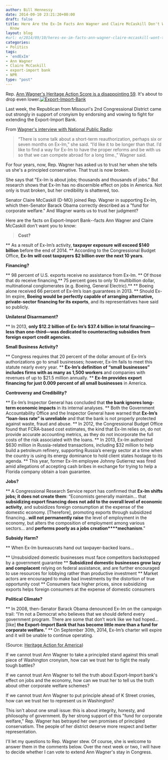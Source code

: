```yaml
---
author: Bill Hennessy
date: 2014-09-10 23:21:20+00:00
draft: false
title: Here Are the Ex-Im Facts Ann Wagner and Claire McCaskill Don't Want You to
  Know
layout: blog
#url: e/2014/09/10/heres-ex-im-facts-ann-wagner-claire-mccaskill-wont-tell/
categories:
- Politics
tags:
- 'endExIm'
- Ann Wagner
- Claire McCaskill
- export-import bank
- NPR
type: "post"
---
```


Rep. [Ann Wagner's Heritage Action Score is a disappointing 59](https://heritageaction.com/congress/MO02/#representative-wagner). It's about to drop even lower.[![Export-Import-Bank](https://hennessysview.com/wp-content/uploads/2014/08/Export-Import-Bank-300x172.png)
](https://hennessysview.com/wp-content/uploads/2014/08/Export-Import-Bank.png)

Last week, the Republican from Missouri's 2nd Congressional District came out strongly in support of cronyism by endorsing and vowing to fight for extending the Export-Import Bank.

From [Wagner's interview with National Public Radio](https://news.stlpublicradio.org/post/export-import-bank-could-get-short-term-extension?utm_referrer=http%3A//m.news.stlpublicradio.org/%3Futm_referrer%3Dhttps%253A%252F%252Fwww.google.com%252F%23mobile/39389):



> “There is some talk about a short-term reauthorization, perhaps six or seven months on Ex-Im,” she said. “I’d like it to be longer than that. I’d like to find a way for Ex-Im to have the proper reforms and be with us so that we can compete abroad for a long time.,” Wagner said.



For four years, now, Rep. Wagner has asked us to trust her when she tells us she's a principled conservative. That trust is now broken.

She says that "Ex-Im is about jobs; thousands and thousands of jobs." But research shows that Ex-Im has no discernible effect on jobs in America. Not only is trust broken, but her credibility is shattered, too.

Senator Claire McCaskill (D-MO) joined Rep. Wagner in supporting Ex-Im, which then-Senator Barack Obama correctly described as a "fund for corporate welfare." And Wagner wants us to trust her judgment?

Here are the facts on Export-Import Bank--facts Ann Wagner and Claire McCaskill don't want you to know:



> **Cost?**

> 
> 
** As a result of Ex-Im’s activity, **taxpayer exposure will exceed $140 billion** before the end of 2014.
** According to the Congressional Budget Office, **Ex-Im will cost taxpayers $2 billion over the next 10 years**.

**Financing?**

> 
> 
** 98 percent of U.S. exports receive no assistance from Ex-Im.
** Of those that do receive financing,** 75 percent goes to only 10 multibillion dollar, multinational conglomerates (e.g. Boeing, General Electric).**
** Boeing alone received 66 percent of Ex-Im’s loan guarantees in 2013.
** Should Ex-Im expire, **Boeing would be perfectly capable of arranging alternative, private-sector financing for its exports**, and its representatives have said so publicly.

**Unilateral Disarmament?**

> 
> 
** In 2013, **only $12.2 billion of Ex-Im’s $37.4 billion in total financing—less than one-third—was dedicated to counteracting subsidies from foreign export credit agencies**.

**Small Business Activity?**

> 
> 
** Congress requires that 20 percent of the dollar amount of Ex-Im’s authorizations go to small businesses; however, Ex-Im fails to meet this statute nearly every year.
** **Ex-Im’s definition of “small businesses” includes firms with as many as 1,500 workers** and companies with revenues of up to $21.5 million annually.
** **Ex-Im provides export financing for just 0.009 percent of all small businesses** in America.

**Controversy and Credibility?**

> 
> 
** Ex-Im’s Inspector General has concluded that **the bank ignores long-term economic impacts** in its internal analyses.
** Both the Government Accountability Office and the Inspector General have warned that **Ex-Im’s “loan-loss rate” is unreliable** and that the bank is not properly protected against waste, fraud and abuse.
** In 2012, the Congressional Budget Office found that FCRA-based cost estimates, the kind that Ex-Im relies on, do not provide accurate accounting metrics, as they do not incorporate the full costs of the risk associated with the loans.
** In 2013, Ex-Im authorized $630 million in Russia-related transactions, including $32 million to help build a petroleum refinery, supporting Russia’s energy sector at a time when the country is using its energy dominance to hold client states hostage to its agenda.
** This year, former Ex-Im employee Johnny Gutierrez was fired amid allegations of accepting cash bribes in exchange for trying to help a Florida company obtain a loan guarantee.

**Jobs?**

> 
> 
** A Congressional Research Service report has confirmed that **Ex-Im shifts jobs; it does not create them**: “Economists generally maintain… that **subsidizing export financing does not add to the overall level of economic activity**, and subsidizes foreign consumption at the expense of the domestic economy. [Therefore], promoting exports through subsidized financing…**will not permanently raise** the level of employment in the economy, but alters the composition of employment among various sectors… and **performs poorly as a jobs creation****mechanism**.”

**Subsidy Harm?**

> 
> 
** When Ex-Im bureaucrats hand out taxpayer-backed loans…

** Unsubsidized domestic businesses must face competitors backstopped by a government guarantee
** **Subsidized domestic businesses grow lazy and complacent** relying on federal assistance, and are further encouraged to use resources for lobbying rather than productive investment
** Market actors are encouraged to make bad investments by the distortion of true opportunity cost
** Consumers face higher prices, since subsidizing exports helps foreign consumers at the expense of domestic consumers



**Political Climate?**

> 
> 
** In 2008, then-Senator Barack Obama denounced Ex-Im on the campaign trail: “I’m not a Democrat who believes that we should defend every government program. There are some that don’t work like we had hoped…[like] **the Export-Import Bank that has become little more than a fund for corporate welfare.**”
** On September 30th, 2014, Ex-Im’s charter will expire and it will be unable to continue operating.





(Source: [Heritage Action for America](https://heritageaction.com/2014/09/ex-im-bank-just-facts/))

If we cannot trust Ann Wagner to take a principled stand against this small piece of Washington cronyism, how can we trust her to fight the really tough battles?

If we cannot trust Ann Wagner to tell the truth about Export-Import bank's effect on jobs and the economy, how can we trust her to tell us the truth about other corporate welfare schemes?

If we cannot trust Ann Wagner to put principle ahead of K Street cronies, how can we trust her to represent us in Washington?

This isn't about one small issue: this is about integrity, honesty, and philosophy of government. By her strong support of this "fund for corporate welfare," Rep. Wagner has betrayed her own promises of principled conservatism. The people of her district deserve more respect and better representation.

I'll let my questions to Rep. Wagner stew. Of course, she is welcome to answer them in the comments below. Over the next week or two, I will have to decide whether I can vote to extend Ann Wagner's stay in Congress.
